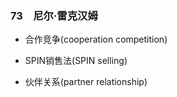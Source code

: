 ### 73　尼尔·雷克汉姆

-   合作竞争(cooperation competition)
    
-   SPIN销售法(SPIN selling)
    
-   伙伴关系(partner relationship)